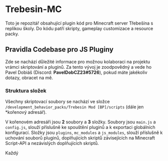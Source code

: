 ﻿# Trebesin-MC

Toto je repozitář obsahující plugin kód pro Minecraft server Třebešína s replikou školy. Do kódu patří skripty, gameplay customizace a resource packy.

## Pravidla Codebase pro JS Pluginy

Zde se nachází důležité informace pro možnou kolaboraci na projektu vrámci skriptování a pluginů.
Za tento vývoj je zoodpovědný a vede ho Pavel Dobiáš (Discord: **PavelDobCZ23#5726**), pokud máte jakékoliv dotazy, obracet na mě.

### Struktura složek

Všechny skriptovací soubory se nachází ve složce `/development_behavior_packs/Trebesin Mod [BP]/scripts` (dále jen *kořenový adresář).

V kořenovém adresáři jsou **2** soubory a **3** složky. Soubory jsou `main.js` a `config.js`, slouží příslušně ke spouštění pluginů a k exportaci globálních konfigurací. Složky jsou `plugins`, `mc_modules` a `js_modules`, slouží příslušně k uchování souborů pluginů, doplňujících skriptů závisejících na Minecraft Script-API a nezávislých doplňujících skriptů.

Každý

